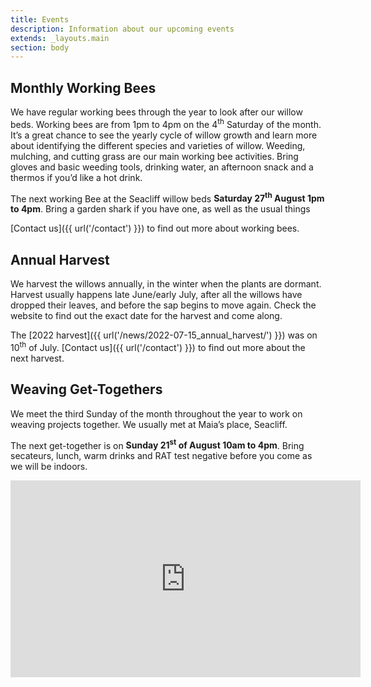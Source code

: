 ```yaml
---
title: Events
description: Information about our upcoming events
extends: _layouts.main
section: body
---
```


## Monthly Working Bees
<x-img src="/assets/img/IMG_20181124_163001906_HDR.jpg" caption="" class="float-right w-1/3 mx-2 my-2"/>

We have regular working bees through the year to look after our willow beds. Working bees are from 1pm to 4pm on the 4<sup>th</sup> Saturday of the month. It’s a great chance to see the yearly cycle of willow growth and learn more about identifying the different species and varieties of willow. Weeding, mulching, and cutting grass are our main working bee activities. Bring gloves and basic weeding tools, drinking water, an afternoon snack and a thermos if you’d like a hot drink.

<x-img src="/assets/img/IMG_20200530_162358855.jpg" caption="" class="float-right w-1/3 mx-2 my-2"/>

The next working Bee at the Seacliff willow beds **Saturday 27<sup>th</sup> August 1pm to 4pm**. Bring a garden shark if you have one, as well as the usual things


[Contact us]({{ url('/contact') }}) to find out more about working bees. 

## Annual Harvest

<x-img src="/assets/img/IMG_20210626_145245987.jpg" caption="" class="float-right w-1/3 mx-2 my-2"/>

We harvest the willows annually, in the winter when the plants are dormant. Harvest usually happens late June/early July, after all the willows have dropped their leaves, and before the sap begins to move again. Check the website to find out the exact date for the harvest and come along.

The [2022 harvest]({{ url('/news/2022-07-15_annual_harvest/') }}) was on 10<sup>th</sup> of July. [Contact us]({{ url('/contact') }}) to find out more about the next harvest. 

<!-- 
Bring secateurs, loppers, and gloves. Hot soup and buns are provided for lunch, but to minimise Covid risk, bring your own cold drinks, thermos of coffee or tea, drinking mug and hand towel. Rug up too, its going to be cold!
 -->

## Weaving Get-Togethers

<x-img src="/assets/img/IMG_20211121_152957753.jpg" caption="" class="float-right w-1/3 mx-2 my-2"/>

We meet the third Sunday of the month throughout the year to work on weaving projects together. We usually met at Maia’s place, Seacliff.

The next get-together is on **Sunday 21<sup>st</sup> of August 10am to 4pm**. Bring secateurs, lunch, warm drinks and RAT test negative before you come as we will be indoors.

<p>
<iframe class="clear-both px-auto" width="560" height="315" src="https://www.youtube-nocookie.com/embed/8wH5XW9loWI" title="YouTube video player" frameborder="0" allow="accelerometer; autoplay; clipboard-write; encrypted-media; gyroscope; picture-in-picture" allowfullscreen></iframe>
</p>